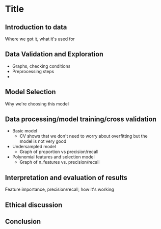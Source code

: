 # Title

## Introduction to data
Where we got it, what it's used for

## Data Validation and Exploration
- Graphs, checking conditions
- Preprocessing steps
- 

## Model Selection
Why we're choosing this model

## Data processing/model training/cross validation
- Basic model
    - CV shows that we don't need to worry about overfitting but the model is not very good
- Undersampled model
    - Graph of proportion vs precision/recall
- Polynomial features and selection model
    - Graph of n_features vs. precision/recall

## Interpretation and evaluation of results
Feature importance, precision/recall, how it's working

## Ethical discussion

## Conclusion